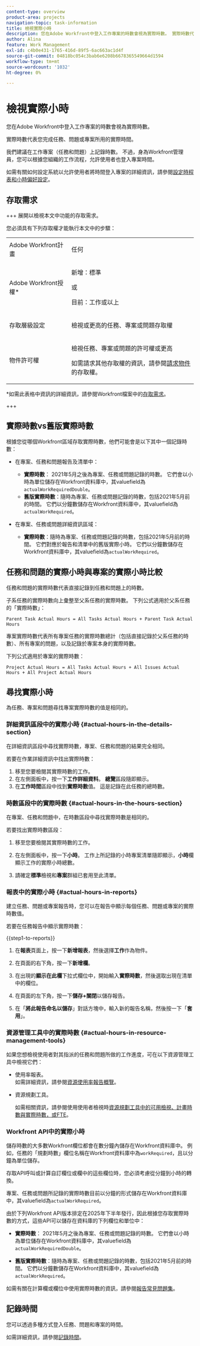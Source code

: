 ```yaml
---
content-type: overview
product-area: projects
navigation-topic: task-information
title: 檢視實際小時
description: 您在Adobe Workfront中登入工作專案的時數會視為實際時數。 實際時數代表您完成任務、問題或專案所用的實際時間。
author: Alina
feature: Work Management
exl-id: c4b0e431-1765-416d-89f5-6ac663ac1d4f
source-git-commit: 04818bc054c3bab6e6208b6678365549664d1594
workflow-type: tm+mt
source-wordcount: '1032'
ht-degree: 0%

---
```


# 檢視實際小時

<!-- Audited: 5/2025 -->

您在Adobe Workfront中登入工作專案的時數會視為實際時數。

實際時數代表您完成任務、問題或專案所用的實際時間。

我們建議在工作專案（任務和問題）上記錄時數。 不過，身為Workfront管理員，您可以根據您組織的工作流程，允許使用者也登入專案時間。

如需有關如何設定系統以允許使用者將時間登入專案的詳細資訊，請參閱[設定時程表和小時偏好設定](../../../administration-and-setup/set-up-workfront/configure-timesheets-schedules/timesheet-and-hour-preferences.md)。

## 存取需求

+++ 展開以檢視本文中功能的存取需求。

您必須具有下列存取權才能執行本文中的步驟：

<table style="table-layout:auto"> 
 <col> 
 <col> 
 <tbody> 
  <tr> 
   <td role="rowheader">Adobe Workfront計畫</td> 
   <td> <p>任何</p> </td> 
  </tr> 
  <tr> 
   <td role="rowheader">Adobe Workfront授權*</td> 
   <td> 
   <p>新增：標準<p>
   <p>或</p>
   <p>目前：工作或以上</p> </td> 
  </tr> 
  <tr> 
   <td role="rowheader">存取層級設定</td> 
   <td> <p>檢視或更高的任務、專案或問題存取權</p> </td> 
  </tr> 
  <tr> 
   <td role="rowheader">物件許可權</td> 
   <td> <p>檢視任務、專案或問題的許可權或更高</p> <p>如需請求其他存取權的資訊，請參閱<a href="../../../workfront-basics/grant-and-request-access-to-objects/request-access.md" class="MCXref xref">請求物件</a>的存取權。</p> </td> 
  </tr> 
 </tbody> 
</table>

*如需此表格中資訊的詳細資訊，請參閱Workfront檔案中的[存取需求](/help/quicksilver/administration-and-setup/add-users/access-levels-and-object-permissions/access-level-requirements-in-documentation.md)。

+++

## 實際時數vs舊版實際時數

根據您從哪個Workfront區域存取實際時數，他們可能會是以下其中一個記錄時數：

* 在專案、任務和問題報告及清單中：

   * **實際時數**： 2021年5月之後為專案、任務或問題記錄的時數。 它們會以小時為單位儲存在Workfront資料庫中，其valuefield為`actualWorkRequiredDouble`。
   * **舊版實際時數**：隨時為專案、任務或問題記錄的時數，包括2021年5月前的時間。 它們以分鐘數儲存在Workfront資料庫中，其valuefield為`actualWorkRequired`。<!--check below and see if you need to add this to the API section - asked on the tech doc task -->

* 在專案、任務或問題詳細資訊區域：

   * **實際時數**：隨時為專案、任務或問題記錄的時數，包括2021年5月前的時間。 它們對應於報告和清單中的舊版實際小時。 它們以分鐘數儲存在Workfront資料庫中，其valuefield為`actualWorkRequired`。

## 任務和問題的實際小時與專案的實際小時比較

任務和問題的實際時數代表直接記錄到任務和問題上的時數。

子系任務的實際時數向上彙整至父系任務的實際時數。 下列公式適用於父系任務的「實際時數」：

```
Parent Task Actual Hours = All Tasks Actual Hours + Parent Task Actual Hours
```

專案實際時數代表所有專案任務的實際時數總計（包括直接記錄於父系任務的時數）、所有專案的問題，以及記錄於專案本身的實際時數。

下列公式適用於專案的實際時數：

```
Project Actual Hours = All Tasks Actual Hours + All Issues Actual Hours + All Project Actual Hours
```

## 尋找實際小時

為任務、專案和問題尋找專案實際時數的值是相同的。

### 詳細資訊區段中的實際小時 {#actual-hours-in-the-details-section}

在詳細資訊區段中尋找實際時數，專案、任務和問題的結果完全相同。

若要在作業詳細資訊中找出實際時數：

1. 移至您要檢閱其實際時數的工作。
1. 在左側面板中，按一下&#x200B;**工作詳細資料**。 **總覽**&#x200B;區段隨即顯示。
1. 在&#x200B;**工作時間**&#x200B;區段中找到&#x200B;**實際時數**&#x200B;值。 這是記錄在此任務的總時數。

### 時數區段中的實際時數 {#actual-hours-in-the-hours-section}

在專案、任務和問題中，在時數區段中尋找實際時數是相同的。

若要找出實際時數區段：

1. 移至您要檢閱其實際時數的工作。

1. 在左側面板中，按一下&#x200B;**小時**。 工作上所記錄的小時專案清單隨即顯示，**小時**&#x200B;欄顯示工作的實際小時總數。

1. 請確定&#x200B;**標準**&#x200B;檢視和&#x200B;**專案**&#x200B;群組已套用至此清單。

### 報表中的實際小時 {#actual-hours-in-reports}

建立任務、問題或專案報告時，您可以在報告中顯示每個任務、問題或專案的實際時數值。

若要在任務報告中顯示實際時數：

{{step1-to-reports}}

1. 在&#x200B;**報表**&#x200B;頁面上，按一下&#x200B;**新增報表**，然後選擇&#x200B;**工作**&#x200B;作為物件。
1. 在頁面的右下角，按一下&#x200B;**新增欄**。
1. 在出現的&#x200B;**顯示在此欄**&#x200B;下拉式欄位中，開始輸入&#x200B;**實際時數**，然後選取出現在清單中的欄位。

1. 在頁面的左下角，按一下&#x200B;**儲存+關閉**&#x200B;以儲存報告。

1. 在「**將此報告命名以儲存**」對話方塊中，輸入新的報告名稱，然後按一下「**套用**」。

### 資源管理工具中的實際時數 {#actual-hours-in-resource-management-tools}

如果您想檢視使用者對其指派的任務和問題所做的工作進度，可在以下資源管理工具中檢視它們：

* 使用率報表。\
  如需詳細資訊，請參閱[資源使用率報告概覽](../../../reports-and-dashboards/reports/using-built-in-reports/resource-utilization-report.md)。

* 資源規劃工具。

  如需相關資訊，請參閱使用使用者檢視時[資源規劃工具中的可用檢視、計畫時數與實際時數，或FTE](../../../resource-mgmt/resource-planning/view-hours-fte-user-view-resource-planner.md)。


### Workfront API中的實際小時

<!--this section was added as a result to this issue: https://experience.adobe.com/#/@adobeinternalworkfront/so:hub-Hub/workfront/task/6810910e0001b932e0948336208e76f2/overview-->

儲存時數的大多數Workfront欄位都會在數分鐘內儲存在Workfront資料庫中。 例如，任務的「規劃時數」欄位名稱在Workfront資料庫中為`workRequired`，且以分鐘為單位儲存。

存取API呼叫或計算自訂欄位或欄中的這些欄位時，您必須考慮從分鐘到小時的轉換。

專案、任務或問題所記錄的實際時數目前以分鐘的形式儲存在Workfront資料庫中，其valuefield為`actualWorkRequired`。

由於下列Workfront API版本排定在2025年下半年發行，因此根據您存取實際時數的方式，這些API可以儲存在資料庫的下列欄位和單位中：

* **實際時數**： 2021年5月之後為專案、任務或問題記錄的時數。 它們會以小時為單位儲存在Workfront資料庫中，其valuefield為`actualWorkRequiredDouble`。

* **舊版實際時數**：隨時為專案、任務或問題記錄的時數，包括2021年5月前的時間。 它們以分鐘數儲存在Workfront資料庫中，其valuefield為`actualWorkRequired`。

如需有關在計算欄或欄位中使用實際時數的資訊，請參閱[報告常見問題集](/help/quicksilver/reports-and-dashboards/reports/tips-tricks-and-troubleshooting/reports-faq.md)。

## 記錄時間

您可以透過多種方式登入任務、問題和專案的時間。

如需詳細資訊，請參閱[記錄時間](../../../timesheets/create-and-manage-timesheets/log-time.md)。
